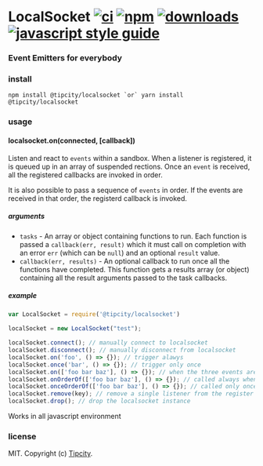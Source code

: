 # LocalSocket [![ci][ci-image]][ci-url] [![npm][npm-image]][npm-url] [![downloads][downloads-image]][downloads-url] [![javascript style guide][standard-image]][standard-url]

[ci-image]: https://img.shields.io/github/workflow/status/conquext/localsocket/ci/master
[ci-url]: https://github.com/conquext/localsocket/actions
[npm-image]: https://img.shields.io/npm/v/localsocket.svg
[npm-url]: https://npmjs.org/package/localsocket
[downloads-image]: https://img.shields.io/npm/dm/localsocket.svg
[downloads-url]: https://npmjs.org/package/localsocket
[standard-image]: https://img.shields.io/badge/code_style-standard-brightgreen.svg
[standard-url]: https://standardjs.com

### Event Emitters for everybody


### install

```
npm install @tipcity/localsocket `or` yarn install @tipcity/localsocket
```

### usage

#### localsocket.on(connected, [callback])

Listen and react to `events` within a sandbox. When a listener is registered,
it is queued up in an array of suspended rections. Once an `event` is received,
all the registered callbacks are invoked in order.

It is also possible to pass a sequence of `events` in order. If the events
are received in that order, the registerd callback is invoked. 

##### arguments

- `tasks` - An array or object containing functions to run. Each function is passed a
`callback(err, result)` which it must call on completion with an error `err` (which can
be `null`) and an optional `result` value.
- `callback(err, results)` - An optional callback to run once all the functions have
completed. This function gets a results array (or object) containing all the result
arguments passed to the task callbacks.

##### example

```js
var LocalSocket = require('@tipcity/localsocket')

localSocket = new LocalSocket("test");

localSocket.connect(); // manually connect to localsocket
localSocket.disconnect(); // manually disconnect from localsocket
localSocket.on('foo', () => {}); // trigger alawys
localSocket.once('bar', () => {}); // trigger only once 
localSocket.on(['foo bar baz'], () => {}); // when the three events are executed in this order, will ignore other events in between
localSocket.onOrderOf(['foo bar baz'], () => {}); // called always when the three events must have happened sequentially without a break
localSocket.onceOrderOf(['foo bar baz'], () => {}); // called only once when the three events must have happened sequentially without a break
localSocket.remove(key); // remove a single listener from the register
localSocket.drop(); // drop the localsocket instance
```

Works in all javascript environment

### license

MIT. Copyright (c) [Tipcity](http://tipcity.co).
